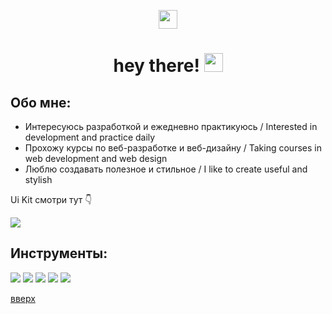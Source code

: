 <a id = "anchor"></a>

<div align="center">
    <img src="https://i.gifer.com/PYh.gif" align = "center" width="30px" height="30px"/> 
    <h1 align = "center">
        hey there!
        <img src="https://media.giphy.com/media/hvRJCLFzcasrR4ia7z/giphy.gif" width="30px"/>
    </h1>
</div>

## Обо мне:
* Интересуюсь разработкой и ежедневно практикуюсь / Interested in development and practice daily
* Прохожу курсы по веб-разработке и веб-дизайну / Taking courses in web development and web design
* Люблю создавать полезное и стильное / I like to create useful and stylish

Ui Kit смотри тут 👇

[<img src="https://img.shields.io/badge/Ui KIT-FEE7F0?style=for-the-badge&logo=Figma&logoColor=black"/>](https://www.figma.com/community/file/1093433194340178113) 

## Инструменты:
<div>
    <img src="https://img.shields.io/badge/JS-ffffff?style=for-the-badge&logo=JavaScript&logoColor=black"/>
    <img src="https://img.shields.io/badge/HTML5-ffffff?style=for-the-badge&logo=HTML5&Color=black"/>
    <img src="https://img.shields.io/badge/CSS3-ffffff?style=for-the-badge&logo=CSS3&Color=black"/>
    <img src="https://img.shields.io/badge/Figma-ffffff?style=for-the-badge&logo=Figma&Color=black"/>
    <img src="https://img.shields.io/badge/Adobe-ffffff?style=for-the-badge&logo=Adobe&Color=black"/>
</div>

[вверх](#anchor)



